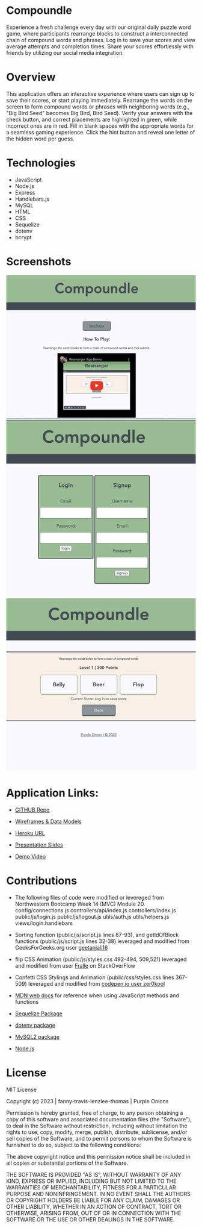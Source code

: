 # Compoundle

Experience a fresh challenge every day with our original daily puzzle word game, where participants rearrange blocks to construct a interconnected chain of compound words and phrases. Log in to save your scores and view average attempts and completion times. Share your scores effortlessly with friends by utilizing our social media integration.

# Overview

This application offers an interactive experience where users can sign up to save their scores, or start playing immediately. Rearrange the words on the screen to form compound words or phrases with neighboring words (e.g., "Big Bird Seed" becomes Big Bird, Bird Seed). Verify your answers with the check button, and correct placements are highlighted in green, while incorrect ones are in red. Fill in blank spaces with the appropriate words for a seamless gaming experience. Click the hint button and reveal one letter of the hidden word per guess.

# Technologies

- JavaScript
- Node.js
- Express
- Handlebars.js
- MySQL
- HTML
- CSS
- Sequelize
- dotenv
- bcrypt

# Screenshots

![Alt text](image-2.png)![Alt text](image.png) ![Alt text](image-1.png)

# Application Links:

- [GITHUB Repo](https://github.com/fanny-travis-lenzlee-thomas/Compoundle)

- [Wireframes & Data Models](https://whimsical.com/wireframes-for-project-2-Wv3cRLETuxDvhTZVdxpumD)

- [Heroku URL](https://compoundle-0dc961311800.herokuapp.com/)

- [Presentation Slides](https://docs.google.com/presentation/d/1udoEdrk-y60uwwfj5SXelh5Vzoe-PKi9/edit?usp=sharing&ouid=112590629805992963889&rtpof=true&sd=true)

- [Demo Video](https://www.youtube.com/watch?v=zWC4_OTc_jg)

# Contributions

- The following files of code were modified or levereged from Northwestern Bootcamp Week 14 (MVC) Module 20.
  config/connections.js
  controllers/api/index.js
  controllers/index.js
  public/js/login.js
  public/js/logout.js
  utils/auth.js
  utils/helpers.js
  views/login.handlebars

- Sorting function (public/js/script.js lines 87-93), and getIdOfBlock functions (public/js/script.js lines 32-38) leveraged and modified from GeeksForGeeks.org user [geetanjali16](https://www.geeksforgeeks.org/how-to-create-a-drag-and-drop-feature-for-reordering-the-images-,using-html-css-and-jqueryui/)

- flip CSS Animation (public/js/styles.css 492-494, 509,521) leveraged and modified from user [Fralle](https://stackoverflow.com/questions/74192108/wordle-letter-flipping-animation) on StackOverFlow

- Confetti CSS Stylings and Animation (public/css/styles.css lines 367-509) leveraged and modified from [codepen.io user zer0kool](https://codepen.io/zer0kool/pen/KjZWRW)

- [MDN web docs](https://developer.mozilla.org/en-US/docs/Web/JavaScript) for reference when using JavaScript methods and functions

- [Sequelize Package](https://www.npmjs.com/package/sequelize)

- [dotenv package](https://www.npmjs.com/package/dotenv)

- [MySQL2 package](https://www.npmjs.com/package/mysql2)

- [Node.js](https://nodejs.org/en/docs)

# License

MIT License

Copyright (c) 2023 | fanny-travis-lenzlee-thomas | Purple Onions

Permission is hereby granted, free of charge, to any person obtaining a copy
of this software and associated documentation files (the "Software"), to deal
in the Software without restriction, including without limitation the rights
to use, copy, modify, merge, publish, distribute, sublicense, and/or sell
copies of the Software, and to permit persons to whom the Software is
furnished to do so, subject to the following conditions:

The above copyright notice and this permission notice shall be included in all
copies or substantial portions of the Software.

THE SOFTWARE IS PROVIDED "AS IS", WITHOUT WARRANTY OF ANY KIND, EXPRESS OR
IMPLIED, INCLUDING BUT NOT LIMITED TO THE WARRANTIES OF MERCHANTABILITY,
FITNESS FOR A PARTICULAR PURPOSE AND NONINFRINGEMENT. IN NO EVENT SHALL THE
AUTHORS OR COPYRIGHT HOLDERS BE LIABLE FOR ANY CLAIM, DAMAGES OR OTHER
LIABILITY, WHETHER IN AN ACTION OF CONTRACT, TORT OR OTHERWISE, ARISING FROM,
OUT OF OR IN CONNECTION WITH THE SOFTWARE OR THE USE OR OTHER DEALINGS IN THE
SOFTWARE.
